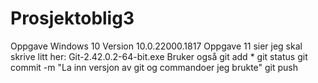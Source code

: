 # Prosjektoblig3
Oppgave
Windows 10 Version 10.0.22000.1817
Oppgave 11 sier jeg skal skrive litt her:
Git-2.42.0.2-64-bit.exe
Bruker også 
git add *
git status
git commit -m "La inn versjon av git og commandoer jeg brukte"
git push